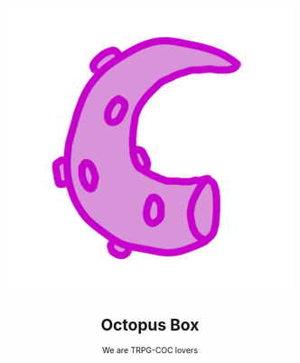 <p align="center"><img src="./logo.png"></p>

<h1 align="center">Octopus Box</h1>

<p align="center">We are TRPG-COC lovers</p>
